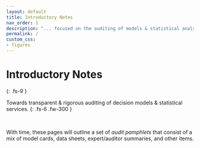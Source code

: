 ```yaml
---
layout: default
title: Introductory Notes
nav_order: 1
description: "... focused on the auditing of models & statistical analysis services"
permalink: /
custom_css:
- figures
---
```


# Introductory Notes
{: .fs-9 }

Towards transparent & rigorous auditing of decision models & statistical services.
{: .fs-6 .fw-300 }

<br>

With time, these pages will outline a set of *audit pamphlets* that consist of a mix of model cards, data sheets, expert/auditor summaries, and other items.

<br>
